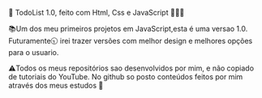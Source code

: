 📝 TodoList 1.0, feito com Html, Css e JavaScript 👩🏿‍💻

📚Um dos meu primeiros projetos em JavaScript,esta é uma versao 1.0. Futuramente🕤 irei trazer versões com
melhor design e melhores opções para o usuario.

⚠️Todos os meus repositórios sao desenvolvidos por mim, e não copiado de tutoriais do YouTube.
No github so posto conteúdos feitos por mim através dos meus estudos 📖
